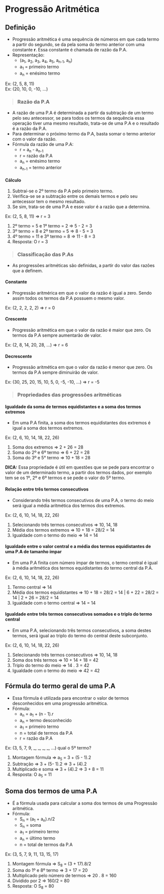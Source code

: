 # Progressão Aritmética

## Definição
- Progressão aritmética é uma sequência de números em que cada termo a partir do segundo, se da pela soma do termo anterior com uma constante **r**. Essa constante é chamada de razão da P.A.
- Representação:
  - (a<sub>1</sub>, a<sub>2</sub>, a<sub>3</sub>, a<sub>4</sub>, a<sub>5</sub>, a<sub>n-1</sub>, a<sub>n</sub>)
  - a<sub>1</sub> = primeiro termo
  - a<sub>n</sub> = enésimo termo

Ex: (2, 5, 8, 11)  
Ex: (20, 10, 0, -10, ...)

> ### Razão da P.A
- A razão de uma P.A é determinada a partir da subtração de um termo pelo seu antecessor, se para todos os termos da sequência essa operação tiver uma mesmo resultado, trata-se de uma P.A e o resultado é a razão da P.A.
- Para determinar o próximo termo da P.A, basta somar o termo anterior com o valor da razão.
- Fórmula da razão de uma P.A:
  - r = a<sub>n</sub> - a<sub>n-1</sub>
  - r = razão da P.A
  - a<sub>n</sub> = enésimo termo
  - a<sub>n-1</sub> = termo anterior

#### Cálculo
1. Subtraí-se o 2º termo da P.A pelo primeiro termo.
2. Verifica-se se a subtração entre os demais termos e pelo seu antecessor tem o mesmo resultado.
3. Se sim, trata-se de uma P.A e esse valor é a razão que a determina.

Ex: (2, 5, 8, 11) => r = 3
1. 2º termo = 5 e 1º termo = 2 => 5 - 2 = 3
2. 3º termo = 8 e 2º termo = 5 => 8 - 5 = 3
3. 4º termo = 11 e 3º termo = 8 => 11 - 8 = 3
4. Resposta: O r = 3

> ### Classificação das P.As
- As progressões aritméticas são definidas, a partir do valor das razões que a definem.

#### Constante
- Progressão aritmérica em que o valor da razão é igual a zero. Sendo assim todos os termos da P.A possuem o mesmo valor.

Ex: (2, 2, 2, 2, 2) => r = 0  

#### Crescente
- Progressão aritmética em que o valor da razão é maior que zero. Os termos da P.A sempre aumentarão de valor.

Ex: (2, 8, 14, 20, 28, ...) => r = 6  

#### Decrescente
- Progressão aritmética em que o valor da razão é menor que zero. Os termos da P.A sempre diminuirão de valor.

Ex: (30, 25, 20, 15, 10, 5, 0, -5, -10, ...) => r = -5  

> ### Propriedades das progressões aritméticas

#### Igualdade da soma de termos equidistantes e a soma dos termos extremos
- Em uma P.A finita, a soma dos termos equidistantes dos extremos é igual a soma dos termos extremos.

Ex: (2, 6, 10, 14, 18, 22, 26)  
1. Soma dos extremos => 2 + 26 = 28
2. Soma do 2º e 6º termo => 6 + 22 = 28
3. Soma do 3º e 5° termo => 10 + 18 = 28

**DICA:** Essa propriedade é útil em questões que se pede para encontrar o valor de um determinado termo, a partir dos termos dados, por exemplo tem se os 1º, 2º e 6º termos e se pede o valor do 5º termo. 

#### Relação entre três termos consecutivos
- Considerando três termos consecutivos de uma P.A, o termo do meio será igual a média aritmética dos termos dos extremos.

Ex: (2, 6, 10, 14, 18, 22, 26)  
1. Selecionando três termos consecutivos => 10, 14, 18
2. Média dos termos extremos => 10 + 18 = 28/2 = 14
3. Igualdade com o termo do meio => 14 = 14

#### Igualdade entre o valor central e a média dos termos equidistantes de uma P.A de tamanho ímpar
- Em uma P.A finita com número ímpar de termos, o termo central é igual à média aritmética dos termos equidistantes do termo central da P.A.

Ex: (2, 6, 10, 14, 18, 22, 26)  
1. Termo central => 14
2. Média dos termos equidistantes => 10 + 18 = 28/2 = 14 | 6 + 22 = 28/2 = 14 | 2 + 26 = 28/2 = 14
3. Igualdade com o termo central => 14 = 14

#### Igualdade entre três termos consecutivos somados e o triplo do termo central
- Em uma P.A, selecionando três termos consecutivos, a soma destes termos, será igual ao triplo do termo do central deste subconjunto.

Ex: (2, 6, 10, 14, 18, 22, 26)  
1. Selecionando três termos consecutivos => 10, 14, 18
2. Soma dos três termos => 10 + 14 + 18 = 42
3. Triplo do termo do meio => 14 . 3 = 42
4. Igualdade com o termo do meio => 42 = 42

## Fórmula do termo geral de uma P.A
- Essa fórmula é utilizada para encontrar o valor de termos desconhecidos em uma progressão aritmética.
- Fórmula:
  - a<sub>n</sub> = a<sub>1</sub> + (n - 1).r
  - a<sub>n</sub> = termo desconhecido
  - a<sub>1</sub> = primeiro termo
  - n = total de termos da P.A
  - r = razão da P.A

Ex: (3, 5, 7, 9, _, _, _, _, ...) qual o 5º termo?

1. Montagem fórmula => a<sub>5</sub> = 3 + (5 - 1).2
2. Subtração => 3 + (5- 1).2 => 3 + (4).2
3. Multiplicado e soma => 3 + (4).2 => 3 + 8 = 11
4. Resposta: O a<sub>5</sub> = 11

## Soma dos termos de uma P.A
- É a fórmula usada para calcular a soma dos termos de uma Progressão aritmética.
- Fórmula:
  - S<sub>n</sub> = (a<sub>1</sub> + a<sub>n</sub>).n/2
  - S<sub>n</sub> = soma
  - a<sub>1</sub> = primeiro termo
  - a<sub>n</sub> = último termo
  - n = total de termos da P.A

Ex: (3, 5, 7, 9, 11, 13, 15, 17)

1. Montagem fórmula => S<sub>8</sub> = (3 + 17).8/2 
2. Soma do 1º e 8º termo => 3 + 17 = 20
3. Multiplicado pelo número de termos => 20 . 8 = 160
4. Dividido por 2 => 160/2 = 80
5. Resposta: O S<sub>8</sub> = 80